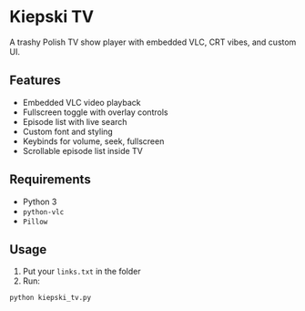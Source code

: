 # Kiepski TV

A trashy Polish TV show player with embedded VLC, CRT vibes, and custom UI.

## Features

- Embedded VLC video playback
- Fullscreen toggle with overlay controls
- Episode list with live search
- Custom font and styling
- Keybinds for volume, seek, fullscreen
- Scrollable episode list inside TV

## Requirements

- Python 3
- `python-vlc`
- `Pillow`

## Usage

1. Put your `links.txt` in the folder
2. Run:

```bash
python kiepski_tv.py

